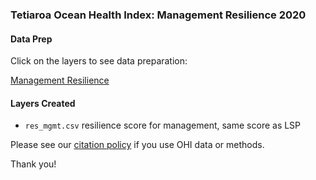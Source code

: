 ### Tetiaroa Ocean Health Index: Management Resilience 2020

#### Data Prep

Click on the layers to see data preparation:

[Management Resilience](https://ohi-4site.github.io/tet-prep/prep/resilience/social/mgmt/v2020/res_management_prep.html)

#### Layers Created

- `res_mgmt.csv` resilience score for management, same score as LSP

Please see our [citation policy](https://ohi-science.org/citation-policy/) if you use OHI data or methods.

Thank you!